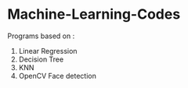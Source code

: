 # Machine-Learning-Codes

Programs based on :

1. Linear Regression
2. Decision Tree
3. KNN
4. OpenCV Face detection 
